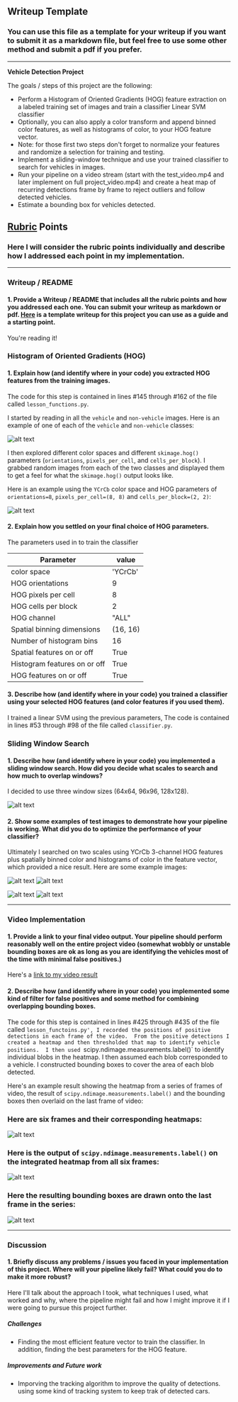 ## Writeup Template
### You can use this file as a template for your writeup if you want to submit it as a markdown file, but feel free to use some other method and submit a pdf if you prefer.

---

**Vehicle Detection Project**

The goals / steps of this project are the following:

* Perform a Histogram of Oriented Gradients (HOG) feature extraction on a labeled training set of images and train a classifier Linear SVM classifier
* Optionally, you can also apply a color transform and append binned color features, as well as histograms of color, to your HOG feature vector.
* Note: for those first two steps don't forget to normalize your features and randomize a selection for training and testing.
* Implement a sliding-window technique and use your trained classifier to search for vehicles in images.
* Run your pipeline on a video stream (start with the test_video.mp4 and later implement on full project_video.mp4) and create a heat map of recurring detections frame by frame to reject outliers and follow detected vehicles.
* Estimate a bounding box for vehicles detected.

[//]: # (Image References)
[image1]: ./examples/car_not_car.png
[image2]: ./md_images/hog_image.jpg
[image3]: ./md_images/sliding_window.png
[image4]: ./md_images/sliding_windows1.png
[image5]: ./md_images/sliding_windows2.png
[image6]: ./md_images/sliding_windows3.png
[image7]: ./md_images/sliding_windows4.png
[heatmap]: ./md_images/bboxes_and_heat.png
[image8]: ./md_images/bboxes_and_heat1.png
[image9]: ./md_images/bboxes_and_heat2.png
[image10]: ./md_images/bboxes_and_heat3.png
[image11]: ./md_images/bboxes_and_heat4.png
[image12]: ./md_images/bboxes_and_heat5.png
[image13]: ./md_images/bboxes_and_heat6.png
[image14]: ./md_images/labels_map.png
[image15]: ./md_images/output_bboxes.png
[video1]: ./output_videos/project_video_output.mp4

## [Rubric](https://review.udacity.com/#!/rubrics/513/view) Points
### Here I will consider the rubric points individually and describe how I addressed each point in my implementation.

---
### Writeup / README

#### 1. Provide a Writeup / README that includes all the rubric points and how you addressed each one.  You can submit your writeup as markdown or pdf.  [Here](https://github.com/udacity/CarND-Vehicle-Detection/blob/master/writeup_template.md) is a template writeup for this project you can use as a guide and a starting point.

You're reading it!

### Histogram of Oriented Gradients (HOG)

#### 1. Explain how (and identify where in your code) you extracted HOG features from the training images.

The code for this step is contained in lines #145 through #162 of the file called `lesson_functions.py`.

I started by reading in all the `vehicle` and `non-vehicle` images.  Here is an example of one of each of the `vehicle` and `non-vehicle` classes:

![alt text][image1]

I then explored different color spaces and different `skimage.hog()` parameters (`orientations`, `pixels_per_cell`, and `cells_per_block`).  I grabbed random images from each of the two classes and displayed them to get a feel for what the `skimage.hog()` output looks like.

Here is an example using the `YCrCb` color space and HOG parameters of `orientations=8`, `pixels_per_cell=(8, 8)` and `cells_per_block=(2, 2)`:


![alt text][image2]

#### 2. Explain how you settled on your final choice of HOG parameters.

The parameters used in to train the classifier 

|Parameter | value|
|----------|--------|
|color space|'YCrCb'|
|HOG orientations|9|
|HOG pixels per cell|8|
|HOG cells per block|2|
|HOG channel|"ALL"|
|Spatial binning dimensions|(16, 16)|
|Number of histogram bins|16|
|Spatial features on or off|True|
|Histogram features on or off|True|
|HOG features on or off|True|

#### 3. Describe how (and identify where in your code) you trained a classifier using your selected HOG features (and color features if you used them).

I trained a linear SVM using the previous parameters, The code is contained in lines #53 through #98 of the file called `classifier.py`.

### Sliding Window Search

#### 1. Describe how (and identify where in your code) you implemented a sliding window search.  How did you decide what scales to search and how much to overlap windows?

I decided to use three window sizes (64x64, 96x96, 128x128).

![alt text][image3]

#### 2. Show some examples of test images to demonstrate how your pipeline is working.  What did you do to optimize the performance of your classifier?

Ultimately I searched on two scales using YCrCb 3-channel HOG features plus spatially binned color and histograms of color in the feature vector, which provided a nice result.  Here are some example images:

![alt text][image4] ![alt text][image5]

![alt text][image6] ![alt text][image6]

---

### Video Implementation

#### 1. Provide a link to your final video output.  Your pipeline should perform reasonably well on the entire project video (somewhat wobbly or unstable bounding boxes are ok as long as you are identifying the vehicles most of the time with minimal false positives.)
Here's a [link to my video result](https://github.com/messam2/CarND-Vehicle-Detection/tree/master/output_videos)


#### 2. Describe how (and identify where in your code) you implemented some kind of filter for false positives and some method for combining overlapping bounding boxes.

The code for this step is contained in lines #425 through #435 of the file called `lesson_functoins.py', I recorded the positions of positive detections in each frame of the video.  From the positive detections I created a heatmap and then thresholded that map to identify vehicle positions.  I then used `scipy.ndimage.measurements.label()` to identify individual blobs in the heatmap.  I then assumed each blob corresponded to a vehicle.  I constructed bounding boxes to cover the area of each blob detected.

Here's an example result showing the heatmap from a series of frames of video, the result of `scipy.ndimage.measurements.label()` and the bounding boxes then overlaid on the last frame of video:

### Here are six frames and their corresponding heatmaps:

![alt text][heatmap]

### Here is the output of `scipy.ndimage.measurements.label()` on the integrated heatmap from all six frames:
![alt text][image14]

### Here the resulting bounding boxes are drawn onto the last frame in the series:
![alt text][image15]



---

### Discussion

#### 1. Briefly discuss any problems / issues you faced in your implementation of this project.  Where will your pipeline likely fail?  What could you do to make it more robust?

Here I'll talk about the approach I took, what techniques I used, what worked and why, where the pipeline might fail and how I might improve it if I were going to pursue this project further.

##### Challenges
* Finding the most efficient feature vector to train the classifier. In addition, finding the best parameters for the HOG feature.

##### Improvements and Future work
* Imporving the tracking algorithm to improve the quality of detections. using some kind of tracking system to keep trak of detected cars.

